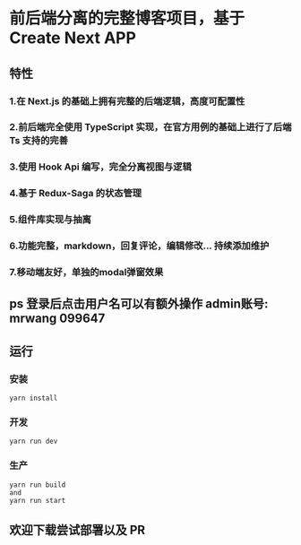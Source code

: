 # 前后端分离的完整博客项目，基于 Create Next APP

## 特性

### 1.在 Next.js 的基础上拥有完整的后端逻辑，高度可配置性

### 2.前后端完全使用 TypeScript 实现，在官方用例的基础上进行了后端 Ts 支持的完善

### 3.使用 Hook Api 编写，完全分离视图与逻辑

### 4.基于 Redux-Saga 的状态管理

### 5.组件库实现与抽离

### 6.功能完整，markdown，回复评论，编辑修改...  持续添加维护

### 7.移动端友好，单独的modal弹窗效果

## ps 登录后点击用户名可以有额外操作  admin账号: mrwang  099647

## 运行

### 安装

```shell
yarn install
```

### 开发

```shell
yarn run dev
```

### 生产

```shell
yarn run build
and
yarn run start
```

## 欢迎下载尝试部署以及 PR
